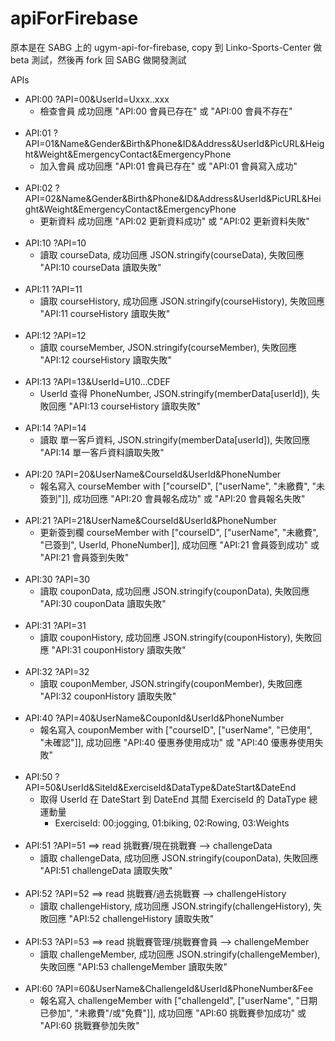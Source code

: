 # apiForFirebase
原本是在 SABG 上的 ugym-api-for-firebase, copy 到 Linko-Sports-Center 做 beta 測試，然後再 fork 回 SABG 做開發測試

APIs <br>
  * API:00 ?API=00&UserId=Uxxx..xxx 
    * 檢查會員 成功回應 "API:00 會員已存在" 或 "API:00 會員不存在" 
    <br>
  * API:01 ?API=01&Name&Gender&Birth&Phone&ID&Address&UserId&PicURL&Height&Weight&EmergencyContact&EmergencyPhone
    * 加入會員 成功回應 "API:01 會員已存在" 或 "API:01 會員寫入成功"
    <br>
  * API:02 ?API=02&Name&Gender&Birth&Phone&ID&Address&UserId&PicURL&Height&Weight&EmergencyContact&EmergencyPhone
    * 更新資料 成功回應 "API:02 更新資料成功" 或 "API:02 更新資料失敗" 
    <br>
  * API:10 ?API=10
    * 讀取 courseData, 成功回應 JSON.stringify(courseData), 失敗回應 "API:10 courseData 讀取失敗"
    <br>
  * API:11 ?API=11
    * 讀取 courseHistory, 成功回應 JSON.stringify(courseHistory), 失敗回應 "API:11 courseHistory 讀取失敗"
    <br>
  * API:12 ?API=12
    * 讀取 courseMember, JSON.stringify(courseMember), 失敗回應 "API:12 courseHistory 讀取失敗"
    <br>
  * API:13 ?API=13&UserId=U10...CDEF
    * UserId 查得 PhoneNumber, JSON.stringify(memberData[userId]), 失敗回應 "API:13 courseHistory 讀取失敗"
    <br>
  * API:14 ?API=14
    * 讀取 單一客戶資料, JSON.stringify(memberData[userId]), 失敗回應 "API:14 單一客戶資料讀取失敗"
    <br> 
  * API:20 ?API=20&UserName&CourseId&UserId&PhoneNumber
    * 報名寫入 courseMember with  ["courseID", ["userName", "未繳費", "未簽到"]], 成功回應 "API:20 會員報名成功" 或 "API:20 會員報名失敗"
    <br>
  * API:21 ?API=21&UserName&CourseId&UserId&PhoneNumber
    * 更新簽到欄 courseMember with  ["courseID", ["userName", "未繳費", "已簽到", UserId, PhoneNumber]], 成功回應 "API:21 會員簽到成功" 或 "API:21 會員簽到失敗"
    <br>
  * API:30 ?API=30
    * 讀取 couponData, 成功回應 JSON.stringify(couponData), 失敗回應 "API:30 couponData 讀取失敗"
    <br>
  * API:31 ?API=31
    * 讀取 couponHistory, 成功回應 JSON.stringify(couponHistory), 失敗回應 "API:31 couponHistory 讀取失敗"
    <br>
  * API:32 ?API=32
    * 讀取 couponMember, JSON.stringify(couponMember), 失敗回應 "API:32 couponHistory 讀取失敗"
    <br>
  * API:40 ?API=40&UserName&CouponId&UserId&PhoneNumber
    * 報名寫入 couponMember with  ["courseID", ["userName", "已使用", "未確認"]], 成功回應 "API:40 優惠券使用成功" 或 "API:40 優惠券使用失敗"
    <br>
  * API:50 ?API=50&UserId&SiteId&ExerciseId&DataType&DateStart&DateEnd
    * 取得 UserId 在 DateStart 到 DateEnd 其間 ExerciseId 的 DataType 總運動量
      * ExerciseId: 00:jogging, 01:biking, 02:Rowing, 03:Weights
    <br>
  * API:51 ?API=51 ==> read 挑戰賽/現在挑戰賽 --> challengeData
    * 讀取 challengeData, 成功回應 JSON.stringify(couponData), 失敗回應 "API:51 challengeData 讀取失敗"
    <br>
  * API:52 ?API=52 ==> read 挑戰賽/過去挑戰賽 --> challengeHistory
    * 讀取 challengeHistory, 成功回應 JSON.stringify(challengeHistory), 失敗回應 "API:52 challengeHistory 讀取失敗"
    <br>  
  * API:53 ?API=53 ==> read 挑戰賽管理/挑戰賽會員 --> challengeMember 
    * 讀取 challengeMember, 成功回應 JSON.stringify(challengeMember), 失敗回應 "API:53 challengeMember 讀取失敗"
    <br> 
  * API:60 ?API=60&UserName&ChallengeId&UserId&PhoneNumber&Fee
    * 報名寫入 challengeMember with  ["challengeId", ["userName", "日期 已參加", "未繳費"/或"免費"]], 成功回應 "API:60 挑戰賽參加成功" 或 "API:60 挑戰賽參加失敗"
    <br>    